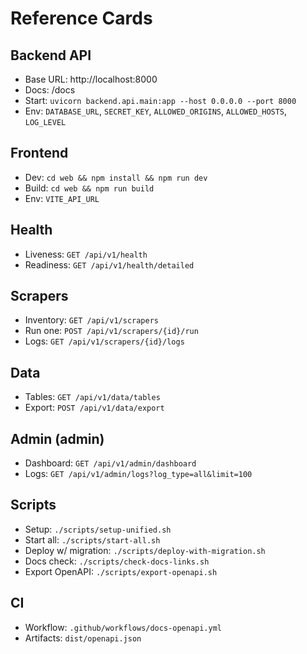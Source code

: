 # Reference Cards

## Backend API
- Base URL: http://localhost:8000
- Docs: /docs
- Start: `uvicorn backend.api.main:app --host 0.0.0.0 --port 8000`
- Env: `DATABASE_URL`, `SECRET_KEY`, `ALLOWED_ORIGINS`, `ALLOWED_HOSTS`, `LOG_LEVEL`

## Frontend
- Dev: `cd web && npm install && npm run dev`
- Build: `cd web && npm run build`
- Env: `VITE_API_URL`

## Health
- Liveness: `GET /api/v1/health`
- Readiness: `GET /api/v1/health/detailed`

## Scrapers
- Inventory: `GET /api/v1/scrapers`
- Run one: `POST /api/v1/scrapers/{id}/run`
- Logs: `GET /api/v1/scrapers/{id}/logs`

## Data
- Tables: `GET /api/v1/data/tables`
- Export: `POST /api/v1/data/export`

## Admin (admin)
- Dashboard: `GET /api/v1/admin/dashboard`
- Logs: `GET /api/v1/admin/logs?log_type=all&limit=100`

## Scripts
- Setup: `./scripts/setup-unified.sh`
- Start all: `./scripts/start-all.sh`
- Deploy w/ migration: `./scripts/deploy-with-migration.sh`
- Docs check: `./scripts/check-docs-links.sh`
- Export OpenAPI: `./scripts/export-openapi.sh`

## CI
- Workflow: `.github/workflows/docs-openapi.yml`
- Artifacts: `dist/openapi.json`